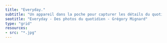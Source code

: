 ```yaml
---
title: "Everyday."
subtitle: "Un appareil dans la poche pour capturer les détails du quotidien."
seotitle: "Everyday - Des photos du quotidien - Grégory Mignard"
type: "grid"
resources:
- src: "*.jpg"
---
```

